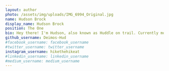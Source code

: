 ```yaml
---
layout: author
photo: /assets/img/uploads/IMG_6994_Original.jpg
name: Hudson Brock
display_name: Hudson Brock
position: The One
bio: Hey there! I'm Hudson, also known as Huddle on trail. Currently more than 10% done with my through hike!
github_username: Deimos-Hud
#facebook_username: facebook_username
#twitter_username: twitter_username
instagram_username: hikethehikeat
#linkedin_username: linkedin_username
#medium_username: medium_username
---
```



